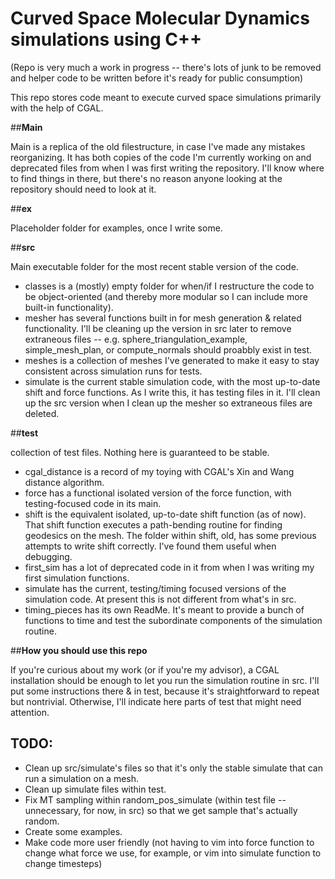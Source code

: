 # Curved Space Molecular Dynamics simulations using C++ 
(Repo is very much a work in progress -- there's lots of junk to be removed and helper code to be written before it's ready for public consumption) 

This repo stores code meant to execute curved space simulations primarily with the help of CGAL. 

##**Main**

Main is a replica of the old filestructure, in case I've made any mistakes reorganizing. It has both copies of the
code I'm currently working on and deprecated files from when I was first writing the repository. I'll know where to find things in there, but there's no reason anyone looking at the repository should need to look at it. 

##**ex** 

Placeholder folder for examples, once I write some. 

##**src**

Main executable folder for the most recent stable version of the code. 
  - classes is a (mostly) empty folder for when/if I restructure the code to be object-oriented (and thereby more
  modular so I can include more built-in functionality). 
  - mesher has several functions built in for mesh generation & related functionality. I'll be cleaning up the version
  in src later to remove extraneous files -- e.g. sphere_triangulation_example, simple_mesh_plan, or compute_normals
  should proabbly exist in test. 
  - meshes is a collection of meshes I've generated to make it easy to stay consistent across simulation runs for tests.
  - simulate is the current stable simulation code, with the most up-to-date shift and force functions. As I write
  this, it has testing files in it. I'll clean up the src version when I clean up the mesher so extraneous files are 
  deleted. 

##**test** 

collection of test files. Nothing here is guaranteed to be stable. 
- cgal_distance is a record of my toying with CGAL's Xin and Wang distance algorithm. 
- force has a functional isolated version of the force function, with testing-focused code in its main. 
- shift is the equivalent isolated, up-to-date shift function (as of now). That shift function executes a path-bending routine for finding geodesics on the mesh. The folder within shift, old, has some previous attempts to write shift correctly. I've found them useful when debugging. 
- first_sim has a lot of deprecated code in it from when I was writing my first simulation functions. 
- simulate has the current, testing/timing focused versions of the simulation code. At present this is not 
different from what's in src. 
- timing_pieces has its own ReadMe. It's meant to provide a bunch of functions to time and test the subordinate 
components of the simulation routine. 

##**How you should use this repo** 

If you're curious about my work (or if you're my advisor), a CGAL installation should be enough to let you run
the simulation routine in src. I'll put some instructions there & in test, because it's straightforward to repeat but nontrivial. Otherwise, I'll indicate here parts of test that might need attention. 


## TODO: 
- Clean up src/simulate's files so that it's only the stable simulate that can run a simulation on a mesh. 
- Clean up simulate files within test. 
- Fix MT sampling within random_pos_simulate (within test file -- unnecessary, for now, in src) so that we get 
sample that's actually random. 
- Create some examples. 
- Make code more user friendly (not having to vim into force function to change what force we use, for example, or
vim into simulate function to change timesteps)

